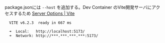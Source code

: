 
package.jsonには `--host` を追加する。Dev Container のVite開発サーバにアクセスするため
[Server Options | Vite](https://vite.dev/config/server-options#server-host)

```
  VITE v6.2.3  ready in 667 ms

  ➜  Local:   http://localhost:5173/
  ➜  Network: http://***.***.***.***:5173/
```